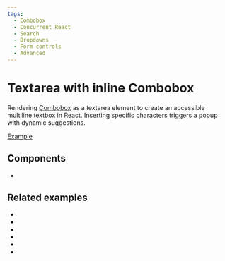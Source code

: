 ```yaml
---
tags:
  - Combobox
  - Concurrent React
  - Search
  - Dropdowns
  - Form controls
  - Advanced
---
```


# Textarea with inline Combobox

<div data-description>

Rendering <a href="/components/combobox">Combobox</a> as a textarea element to create an accessible multiline textbox in React. Inserting specific characters triggers a popup with dynamic suggestions.

</div>

<div data-tags></div>

<a href="./index.tsx" data-playground>Example</a>

## Components

<div data-cards="components">

- [](/components/combobox)

</div>

## Related examples

<div data-cards="examples">

- [](/examples/combobox-animated)
- [](/examples/combobox-filtering)
- [](/examples/combobox-filtering-integrated)
- [](/examples/combobox-group)
- [](/examples/combobox-disclosure)
- [](/examples/combobox-multiple)

</div>

